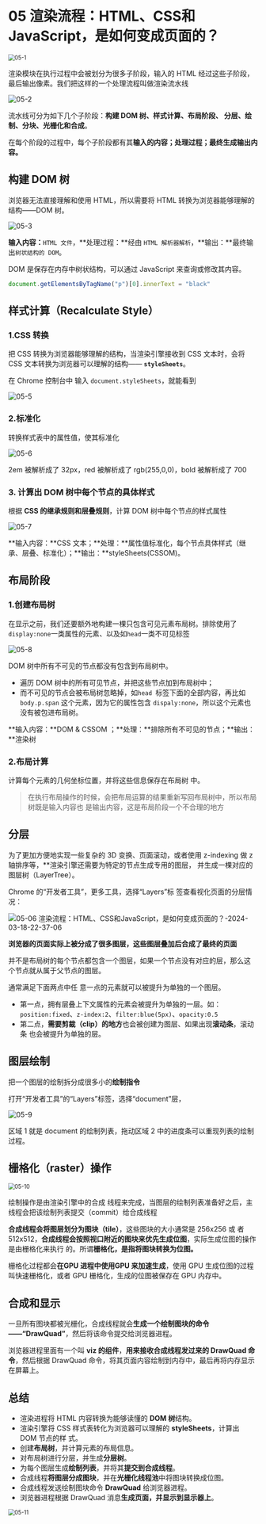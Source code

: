 # 05 渲染流程：HTML、CSS和JavaScript，是如何变成页面的？

<img src="img/05/05-1.png" alt="05-1" style="zoom:80%;" />

渲染模块在执行过程中会被划分为很多子阶段，输入的 HTML 经过这些子阶段，最后输出像素。我们把这样的一个处理流程叫做渲染流水线

![05-2](img/05/05-2.png)

流水线可分为如下几个子阶段：**构建 DOM 树、样式计算、布局阶段、 分层、绘制、分块、光栅化和合成**。

在每个阶段的过程中，每个子阶段都有其**输入的内容；处理过程；最终生成输出内容。**

## 构建 DOM 树

浏览器无法直接理解和使用 HTML，所以需要将 HTML 转换为浏览器能够理解的结构——DOM 树。

![05-3](img/05/05-3.png)

**输入内容：**`HTML 文件`，**处理过程：**经由 `HTML 解析器解析`，**输出：**最终输出`树状结构的 DOM`。

DOM 是保存在内存中树状结构，可以通过 JavaScript 来查询或修改其内容。

```javascript
document.getElementsByTagName("p")[0].innerText = "black"
```

## 样式计算（Recalculate Style）

### 1.CSS 转换

把 CSS 转换为浏览器能够理解的结构，当渲染引擎接收到 CSS 文本时，会将 CSS 文本转换为浏览器可以理解的结构—— **`styleSheets`**。

在 Chrome 控制台中 输入 `document.styleSheets`，就能看到

![05-5](img/05/05-5.png)

 ### 2.标准化

转换样式表中的属性值，使其标准化

![05-6](img/05/05-6.png)

2em 被解析成了 32px，red 被解析成了 rgb(255,0,0)，bold 被解析成了 700

### 3. 计算出 DOM 树中每个节点的具体样式

根据 **CSS 的继承规则和层叠规则**，计算 DOM 树中每个节点的样式属性

![05-7](img/05/05-7.png)

**输入内容：**CSS 文本；**处理：**属性值标准化，每个节点具体样式（继承、层叠、标准化）；**输出：**styleSheets(CSSOM)。

## 布局阶段

### 1.创建布局树

在显示之前，我们还要额外地构建一棵只包含可见元素布局树。排除使用了`display:none`一类属性的元素、以及如`head`一类不可见标签

![05-8](img/05/05-8.png)

DOM 树中所有不可见的节点都没有包含到布局树中。

- 遍历 DOM 树中的所有可见节点，并把这些节点加到布局树中；
- 而不可见的节点会被布局树忽略掉，如`head `标签下面的全部内容，再比如 `body.p.span` 这个元素，因为它的属性包含 `dispaly:none`，所以这个元素也没有被包进布局树。

**输入内容：**DOM & CSSOM ；**处理：**排除所有不可见的节点；**输出：**渲染树

### 2.布局计算

计算每个元素的几何坐标位置，并将这些信息保存在布局树 中。

> 在执行布局操作的时候，会把布局运算的结果重新写回布局树中，所以布局树既是输入内容也 是输出内容，这是布局阶段一个不合理的地方

## 分层

为了更加方便地实现一些复杂的 3D 变换、页面滚动，或者使用 z-indexing 做 z 轴排序等，**渲染引擎还需要为特定的节点生成专用的图层， 并生成一棵对应的图层树（LayerTree）。

Chrome 的“开发者工具”，更多工具，选择“Layers”标 签查看视化页面的分层情况：

![05-06  渲染流程：HTML、CSS和JavaScript，是如何变成页面的？-2024-03-18-22-37-06](/attachments/05-06%20%20渲染流程：HTML、CSS和JavaScript，是如何变成页面的？-2024-03-18-22-37-06.png)

**浏览器的页面实际上被分成了很多图层，这些图层叠加后合成了最终的页面**

并不是布局树的每个节点都包含一个图层，如果一个节点没有对应的层，那么这 个节点就从属于父节点的图层。

通常满足下面两点中任 意一点的元素就可以被提升为单独的一个图层。

- 第一点，拥有层叠上下文属性的元素会被提升为单独的一层。如：`position:fixed`、`z-index:2`、`filter:blue(5px)`、`opacity:0.5`
- 第二点，**需要剪裁（clip）的地方**也会被创建为图层、如果出现**滚动条**，滚动条 也会被提升为单独的层。

## 图层绘制

把一个图层的绘制拆分成很多小的**绘制指令**

打开“开发者工具”的“Layers”标签，选择“document”层，

<img src="img/05/05-9.png" alt="05-9" />

区域 1 就是 document 的绘制列表，拖动区域 2 中的进度条可以重现列表的绘制 过程。

## 栅格化（raster）操作

<img src="img/05/05-10.png" alt="05-10" style="zoom:80%;" />

绘制操作是由渲染引擎中的合成 线程来完成，当图层的绘制列表准备好之后，主线程会把该绘制列表提交（commit）给合成线程

**合成线程会将图层划分为图块（tile）**，这些图块的大小通常是 256x256 或 者 512x512，**合成线程会按照视口附近的图块来优先生成位图**，实际生成位图的操作是由栅格化来执行 的。所谓**栅格化，是指将图块转换为位图。**

栅格化过程都会**在GPU 进程中使用GPU 来加速生成**，使用 GPU 生成位图的过程叫快速栅格化，或者 GPU 栅格化，生成的位图被保存在 GPU 内存中。

## 合成和显示

一旦所有图块都被光栅化，合成线程就会**生成一个绘制图块的命令——“DrawQuad”**，然后将该命令提交给浏览器进程。

浏览器进程里面有一个叫 **viz 的组件**，**用来接收合成线程发过来的 DrawQuad 命令**，然后根据 DrawQuad 命令，将其页面内容绘制到内存中，最后再将内存显示在屏幕上。

## 总结

- 渲染进程将 HTML 内容转换为能够读懂的 **DOM 树**结构。
-  渲染引擎将 CSS 样式表转化为浏览器可以理解的 **styleSheets**，计算出 DOM 节点的样 式。
-  创建**布局树**，并计算元素的布局信息。
- 对布局树进行分层，并生成**分层树**。 
- 为每个图层生成**绘制列表**，并将其**提交到合成线程**。
- 合成线程**将图层分成图块**，并在**光栅化线程池**中将图块转换成位图。 
- 合成线程发送绘制图块命令 **DrawQuad** 给浏览器进程。
- 浏览器进程根据 DrawQuad 消息**生成页面，并显示到显示器上**。

<img src="img/05/05-11.png" alt="05-11" style="zoom:80%;" />

























